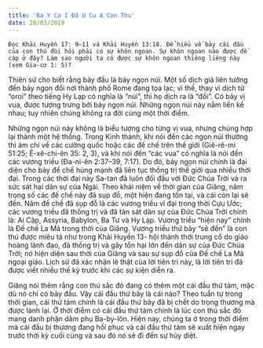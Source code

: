 ```yaml
---
title: 'Ba Y Ca I Đâ U Cu A Con Thu'
date: 20/03/2019
---
```


`Đọc Khải Huyền 17: 9–11 và Khải Huyền 13:18. Để hiểu về bảy cái đầu của con thú đòi hỏi phải có sự khôn ngoan. Sự khôn ngoan nào được đề cập ở đây? Làm sao người ta có được sự khôn ngoan thiêng liêng này (xem Gia-cơ 1: 5)?`

Thiên sứ cho biết rằng bảy đầu là bảy ngọn núi. Một số dịch giả liên tưởng đến bảy ngọn đồi nơi thành phố Rome đang tọa lạc; vì thế, thay vì dịch từ “oroi” theo tiếng Hy Lạp có nghĩa là “núi”, thì họ dịch ra là “đồi”. Có bảy vị vua, được tượng trưng bởi bảy ngọn núi. Những ngọn núi này nằm liền kề nhau; tuy nhiên chúng không ra đời cùng một thời điểm.

Những ngọn núi này không là biểu tượng cho từng vị vua, nhưng chúng hợp lại thành một hệ thống. Trong Kinh thánh, khi nói đến các ngọn núi thường thì ám chỉ về các cường quốc hoặc các đế chế trên thế giới (Giê-rê-mi 51:25; Ê-xê-chi-ên 35: 2, 3), và khi nói  đến “các vua” có nghĩa là nói đến các vương triều (Đa-ni-ên 2:37–39, 7:17). Do đó, bảy ngọn núi chính là đại diện cho bảy đế chế hùng mạnh đã liên tục thống trị thế giới qua nhiều thời đại. Trong các  thời đại này Sa-tan đã luôn đối đầu với Đức Chúa Trời và ra sức sát hại dân sự của Ngài. Theo khái niệm về thời gian của Giăng, năm trong số các đế chế này đã sụp đỗ, một hiện đang tồn tại, và cái còn lại sẽ đến. Năm đế chế đã sụp đỗ là các vương triều vĩ đại trong thời Cựu Ước; các vương triều đã thống trị và đã tàn sát dân sự của Đức Chúa Trời chính là: Ai Cập, Assyria, Babylon, Ba Tư và Hy Lạp. Vương  triều “hiện nay” chính là Đế chế La Mã trong thời của Giăng. Vương triều thứ bảy “sẽ đến” là con thú được miêu tả như trong Khải Huyền 13- hội thánh thời trung cổ do giáo hoàng lãnh đạo, đã thống trị và gây tổn hại lớn đến dân sự của Đức Chúa Trời; nó hiện diện sau thời của Giăng và sau sự sụp đổ của Đế chế La Mã ngoại giáo. Lịch sử đã xác nhận lẽ thật của lời tiên tri này, là lời tiên tri đã được viết nhiều thế kỷ trước khi các sự kiện diễn ra.

Giăng nói thêm rằng con thú sắc đỏ đang có thêm một cái đầu thứ tám, mặc dù nó chỉ có bảy đầu. Vậy cái đầu thứ bảy là cái nào? Theo tuần tự trong thời gian, cái thứ tám chính là cái đầu thứ bảy đã bị chết do trọng thương mà được lành lại. Ở thời điểm có cái đầu thứ tám chính là lúc con thú sắc đỏ mang danh phận dâm phụ Ba-by-lôn. Hiện nay, chúng ta ở trong thời điểm mà cái đầu bị thương đang hồi phục và cái đầu thứ tám sẽ xuất hiện ngay trước thời kỳ cuối cùng và sau đó nó sẽ đi đến sự hủy diệt.